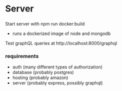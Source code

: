 # Server

###

Start server with npm run docker:build

-   runs a dockerized image of node and mongodb

Test graphQL queries at http://localhost:8000/graphql

### requirements

-   auth (many different types of authorization)
-   database (probably postgres)
-   hosting (probably amazon)
-   server (probably express, possibly graphql)
